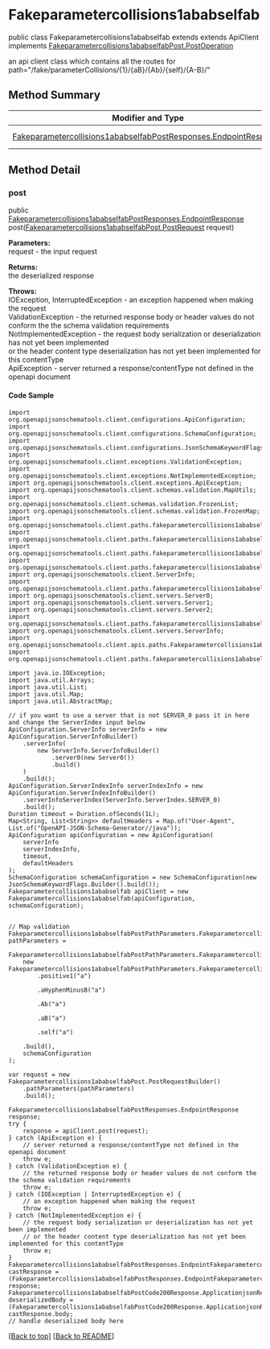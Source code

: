 # Fakeparametercollisions1ababselfab

public class Fakeparametercollisions1ababselfab extends extends ApiClient implements
[Fakeparametercollisions1ababselfabPost.PostOperation](../../paths/fakeparametercollisions1ababselfab/Fakeparametercollisions1ababselfabPost.md#postoperation)

an api client class which contains all the routes for path="/fake/parameterCollisions/{1}/{aB}/{Ab}/{self}/{A-B}/"

## Method Summary
| Modifier and Type | Method and Description |
| ----------------- | ---------------------- |
| [Fakeparametercollisions1ababselfabPostResponses.EndpointResponse](../../paths/fakeparametercollisions1ababselfab/post/Fakeparametercollisions1ababselfabPostResponses.md#endpointresponse) | [post](#post)([Fakeparametercollisions1ababselfabPost.PostRequest](../../paths/fakeparametercollisions1ababselfab/Fakeparametercollisions1ababselfabPost.md#postrequest) request) |

## Method Detail

### post
public [Fakeparametercollisions1ababselfabPostResponses.EndpointResponse](../../paths/fakeparametercollisions1ababselfab/post/Fakeparametercollisions1ababselfabPostResponses.md#endpointresponse) post([Fakeparametercollisions1ababselfabPost.PostRequest](../../paths/fakeparametercollisions1ababselfab/Fakeparametercollisions1ababselfabPost.md#postrequest) request)

**Parameters:**<br>
request - the input request

**Returns:**<br>
the deserialized response

**Throws:**<br>
IOException, InterruptedException - an exception happened when making the request<br>
ValidationException - the returned response body or header values do not conform the the schema validation requirements<br>
NotImplementedException - the request body serialization or deserialization has not yet been implemented<br>
                          or the header content type deserialization has not yet been implemented for this contentType<br>
ApiException - server returned a response/contentType not defined in the openapi document<br>

#### Code Sample
```
import org.openapijsonschematools.client.configurations.ApiConfiguration;
import org.openapijsonschematools.client.configurations.SchemaConfiguration;
import org.openapijsonschematools.client.configurations.JsonSchemaKeywordFlags;
import org.openapijsonschematools.client.exceptions.ValidationException;
import org.openapijsonschematools.client.exceptions.NotImplementedException;
import org.openapijsonschematools.client.exceptions.ApiException;
import org.openapijsonschematools.client.schemas.validation.MapUtils;
import org.openapijsonschematools.client.schemas.validation.FrozenList;
import org.openapijsonschematools.client.schemas.validation.FrozenMap;
import org.openapijsonschematools.client.paths.fakeparametercollisions1ababselfab.post.Fakeparametercollisions1ababselfabPostRequestBody;
import org.openapijsonschematools.client.paths.fakeparametercollisions1ababselfab.post.Fakeparametercollisions1ababselfabPostHeaderParameters;
import org.openapijsonschematools.client.paths.fakeparametercollisions1ababselfab.post.Fakeparametercollisions1ababselfabPostQueryParameters;
import org.openapijsonschematools.client.paths.fakeparametercollisions1ababselfab.post.Fakeparametercollisions1ababselfabPostCookieParameters;
import org.openapijsonschematools.client.ServerInfo;
import org.openapijsonschematools.client.paths.fakeparametercollisions1ababselfab.post.Fakeparametercollisions1ababselfabPostPathParameters;
import org.openapijsonschematools.client.servers.Server0;
import org.openapijsonschematools.client.servers.Server1;
import org.openapijsonschematools.client.servers.Server2;
import org.openapijsonschematools.client.paths.fakeparametercollisions1ababselfab.post.responses.Fakeparametercollisions1ababselfabPostCode200Response;
import org.openapijsonschematools.client.servers.ServerInfo;
import org.openapijsonschematools.client.apis.paths.Fakeparametercollisions1ababselfab;
import org.openapijsonschematools.client.paths.fakeparametercollisions1ababselfab.post.Fakeparametercollisions1ababselfabPostResponses;

import java.io.IOException;
import java.util.Arrays;
import java.util.List;
import java.util.Map;
import java.util.AbstractMap;

// if you want to use a server that is not SERVER_0 pass it in here and change the ServerIndex input below
ApiConfiguration.ServerInfo serverInfo = new ApiConfiguration.ServerInfoBuilder()
    .serverInfo(
        new ServerInfo.ServerInfoBuilder()
            .server0(new Server0())
            .build()
    )
    .build();
ApiConfiguration.ServerIndexInfo serverIndexInfo = new ApiConfiguration.ServerIndexInfoBuilder()
    .serverInfoServerIndex(ServerInfo.ServerIndex.SERVER_0)
    .build();
Duration timeout = Duration.ofSeconds(1L);
Map<String, List<String>> defaultHeaders = Map.of("User-Agent", List.of("OpenAPI-JSON-Schema-Generator//java"));
ApiConfiguration apiConfiguration = new ApiConfiguration(
    serverInfo
    serverIndexInfo,
    timeout,
    defaultHeaders
);
SchemaConfiguration schemaConfiguration = new SchemaConfiguration(new JsonSchemaKeywordFlags.Builder().build());
Fakeparametercollisions1ababselfab apiClient = new Fakeparametercollisions1ababselfab(apiConfiguration, schemaConfiguration);


// Map validation
Fakeparametercollisions1ababselfabPostPathParameters.Fakeparametercollisions1ababselfabPostPathParametersMap pathParameters =
    Fakeparametercollisions1ababselfabPostPathParameters.Fakeparametercollisions1ababselfabPostPathParameters1.validate(
    new Fakeparametercollisions1ababselfabPostPathParameters.Fakeparametercollisions1ababselfabPostPathParametersMapBuilder()
        .positive1("a")

        .aHyphenMinusB("a")

        .Ab("a")

        .aB("a")

        .self("a")

    .build(),
    schemaConfiguration
);

var request = new Fakeparametercollisions1ababselfabPost.PostRequestBuilder()
    .pathParameters(pathParameters)
    .build();

Fakeparametercollisions1ababselfabPostResponses.EndpointResponse response;
try {
    response = apiClient.post(request);
} catch (ApiException e) {
    // server returned a response/contentType not defined in the openapi document
    throw e;
} catch (ValidationException e) {
    // the returned response body or header values do not conform the the schema validation requirements
    throw e;
} catch (IOException | InterruptedException e) {
    // an exception happened when making the request
    throw e;
} catch (NotImplementedException e) {
    // the request body serialization or deserialization has not yet been implemented
    // or the header content type deserialization has not yet been implemented for this contentType
    throw e;
}
Fakeparametercollisions1ababselfabPostResponses.EndpointFakeparametercollisions1ababselfabPostCode200Response castResponse = (Fakeparametercollisions1ababselfabPostResponses.EndpointFakeparametercollisions1ababselfabPostCode200Response) response;
Fakeparametercollisions1ababselfabPostCode200Response.ApplicationjsonResponseBody deserializedBody = (Fakeparametercollisions1ababselfabPostCode200Response.ApplicationjsonResponseBody) castResponse.body;
// handle deserialized body here
```
[[Back to top]](#top) [[Back to README]](../../../README.md)
